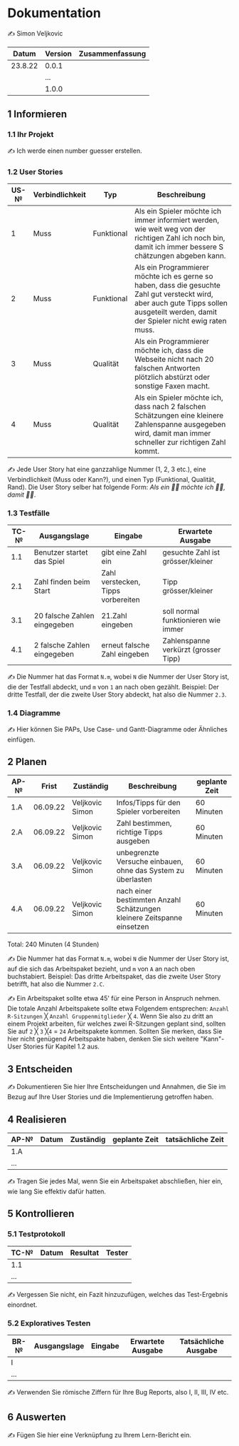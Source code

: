 # Dokumentation

✍️ Simon Veljkovic

| Datum | Version | Zusammenfassung                                              |
| ----- | ------- | ------------------------------------------------------------ |
| 23.8.22      | 0.0.1   |   |
|       | ...     |                                                              |
|       | 1.0.0   |                                                              |

## 1 Informieren

### 1.1 Ihr Projekt

✍️ Ich werde einen number guesser erstellen.

### 1.2 User Stories

| US-№ | Verbindlichkeit | Typ  | Beschreibung                       |
| ---- | --------------- | ---- | ---------------------------------- |
| 1    | Muss                |Funktional| Als ein Spieler möchte ich immer informiert werden, wie weit weg von der richtigen Zahl ich noch bin, damit ich immer bessere S chätzungen abgeben kann.|
| 2    | Muss                |Funktional|  Als ein Programmierer möchte ich es gerne so haben, dass die gesuchte Zahl gut versteckt wird, aber auch gute Tipps sollen ausgeteilt werden, damit der Spieler nicht ewig raten muss.                                   |
| 3    | Muss                |Qualität| Als ein Programmierer möchte ich, dass die Webseite nicht nach 20 falschen Antworten plötzlich abstürzt oder sonstige Faxen macht.
| 4    | Muss                |Qualität| Als ein Spieler möchte ich, dass nach 2 falschen Schätzungen eine kleinere Zahlenspanne ausgegeben wird, damit man immer schneller zur richtigen Zahl kommt.             
✍️ Jede User Story hat eine ganzzahlige Nummer (1, 2, 3 etc.), eine Verbindlichkeit (Muss oder Kann?), und einen Typ (Funktional, Qualität, Rand). Die User Story selber hat folgende Form: *Als ein 🤷‍♂️ möchte ich 🤷‍♂️, damit 🤷‍♂️*.

### 1.3 Testfälle

| TC-№ | Ausgangslage | Eingabe | Erwartete Ausgabe |
| ---- | ------------ | ------- | ----------------- |
| 1.1  | Benutzer startet das Spiel | gibt eine Zahl ein | gesuchte Zahl ist grösser/kleiner |
| 2.1  | Zahl finden beim Start | Zahl verstecken, Tipps vorbereiten | Tipp grösser/kleiner |                   |
| 3.1  | 20 falsche Zahlen eingegeben | 21.Zahl eingeben | soll normal funktionieren wie immer |
| 4.1  | 2 falsche Zahlen eingegeben | erneut falsche Zahl eingeben | Zahlenspanne verkürzt (grosser Tipp) |
✍️ Die Nummer hat das Format `N.m`, wobei `N` die Nummer der User Story ist, die der Testfall abdeckt, und `m` von `1` an nach oben gezählt. Beispiel: Der dritte Testfall, der die zweite User Story abdeckt, hat also die Nummer `2.3`.

### 1.4 Diagramme

✍️ Hier können Sie PAPs, Use Case- und Gantt-Diagramme oder Ähnliches einfügen.

## 2 Planen

| AP-№ | Frist | Zuständig | Beschreibung | geplante Zeit |
| ---- | ----- | --------- | ------------ | ------------- |
| 1.A  | 06.09.22 | Veljkovic Simon | Infos/Tipps für den Spieler vorbereiten | 60 Minuten |
| 2.A  | 06.09.22 | Veljkovic Simon | Zahl bestimmen, richtige Tipps ausgeben | 60 Minuten |              
| 3.A  | 06.09.22 | Veljkovic Simon | unbegrenzte Versuche einbauen, ohne das System zu überlasten | 60 Minuten |
| 4.A  | 06.09.22 | Veljkovic Simon | nach einer bestimmten Anzahl Schätzungen kleinere Zeitspanne einsetzen | 60 Minuten |
Total: 240 Minuten (4 Stunden)

✍️ Die Nummer hat das Format `N.m`, wobei `N` die Nummer der User Story ist, auf die sich das Arbeitspaket bezieht, und `m` von `A` an nach oben buchstabiert. Beispiel: Das dritte Arbeitspaket, das die zweite User Story betrifft, hat also die Nummer `2.C`.

✍️ Ein Arbeitspaket sollte etwa 45' für eine Person in Anspruch nehmen. Die totale Anzahl Arbeitspakete sollte etwa Folgendem entsprechen: `Anzahl R-Sitzungen` ╳ `Anzahl Gruppenmitglieder` ╳ `4`. Wenn Sie also zu dritt an einem Projekt arbeiten, für welches zwei R-Sitzungen geplant sind, sollten Sie auf `2` ╳ `3` ╳`4` = `24` Arbeitspakete kommen. Sollten Sie merken, dass Sie hier nicht genügend Arbeitspakte haben, denken Sie sich weitere "Kann"-User Stories für Kapitel 1.2 aus.

## 3 Entscheiden

✍️ Dokumentieren Sie hier Ihre Entscheidungen und Annahmen, die Sie im Bezug auf Ihre User Stories und die Implementierung getroffen haben.

## 4 Realisieren

| AP-№ | Datum | Zuständig | geplante Zeit | tatsächliche Zeit |
| ---- | ----- | --------- | ------------- | ----------------- |
| 1.A  |       |           |               |                   |
| ...  |       |           |               |                   |

✍️ Tragen Sie jedes Mal, wenn Sie ein Arbeitspaket abschließen, hier ein, wie lang Sie effektiv dafür hatten.

## 5 Kontrollieren

### 5.1 Testprotokoll

| TC-№ | Datum | Resultat | Tester |
| ---- | ----- | -------- | ------ |
| 1.1  |       |          |        |
| ...  |       |          |        |

✍️ Vergessen Sie nicht, ein Fazit hinzuzufügen, welches das Test-Ergebnis einordnet.

### 5.2 Exploratives Testen

| BR-№ | Ausgangslage | Eingabe | Erwartete Ausgabe | Tatsächliche Ausgabe |
| ---- | ------------ | ------- | ----------------- | -------------------- |
| I    |              |         |                   |                      |
| ...  |              |         |                   |                      |

✍️ Verwenden Sie römische Ziffern für Ihre Bug Reports, also I, II, III, IV etc.

## 6 Auswerten

✍️ Fügen Sie hier eine Verknüpfung zu Ihrem Lern-Bericht ein.
